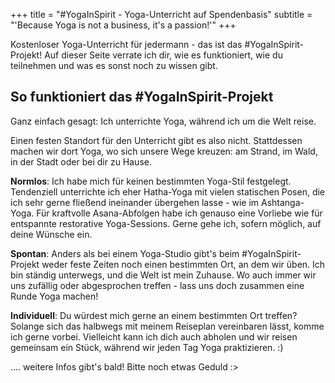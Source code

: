 +++
title = "#YogaInSpirit - Yoga-Unterricht auf Spendenbasis"
subtitle = "'Because Yoga is not a business, it's a passion!'"
+++

Kostenloser Yoga-Unterricht für jedermann - das ist das #YogaInSpirit-Projekt! Auf dieser Seite verrate ich dir, wie es funktioniert, wie du teilnehmen und was es sonst noch zu wissen gibt.

## So funktioniert das #YogaInSpirit-Projekt

Ganz einfach gesagt: Ich unterrichte Yoga, während ich um die Welt reise.   

Einen festen Standort für den Unterricht gibt es also nicht. Stattdessen machen wir dort Yoga, wo sich unsere Wege kreuzen: am Strand, im Wald, in der Stadt oder bei dir zu Hause.



**Normlos**: Ich habe mich für keinen bestimmten Yoga-Stil festgelegt. Tendenziell unterrichte ich eher Hatha-Yoga mit vielen statischen Posen, die ich sehr gerne fließend ineinander übergehen lasse - wie im Ashtanga-Yoga. Für kraftvolle Asana-Abfolgen habe ich genauso eine Vorliebe wie für entspannte restorative Yoga-Sessions. Gerne gehe ich, sofern möglich, auf deine Wünsche ein.

**Spontan**: Anders als bei einem Yoga-Studio gibt's beim #YogaInSpirit-Projekt weder feste Zeiten noch einen bestimmten Ort, an dem wir üben. Ich bin ständig unterwegs, und die Welt ist mein Zuhause. Wo auch immer wir uns zufällig oder abgesprochen treffen - lass uns doch zusammen eine Runde Yoga machen!    

**Individuell**: Du würdest mich gerne an einem bestimmten Ort treffen? Solange sich das halbwegs mit meinem Reiseplan vereinbaren lässt, komme ich gerne vorbei. Vielleicht kann ich dich auch abholen und wir reisen gemeinsam ein Stück, während wir jeden Tag Yoga praktizieren. :)


.... weitere Infos gibt's bald! Bitte noch etwas Geduld :>



